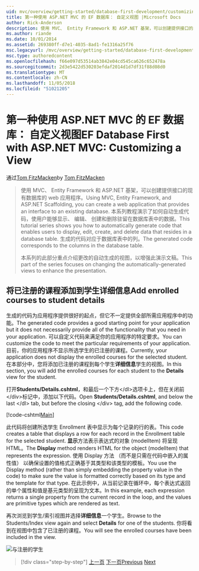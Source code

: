 ```yaml
---
uid: mvc/overview/getting-started/database-first-development/customizing-a-view
title: 第一种使用 ASP.NET MVC 的 EF 数据库： 自定义视图 |Microsoft Docs
author: Rick-Anderson
description: 使用 MVC、 Entity Framework 和 ASP.NET 基架，可以创建提供接口的现有数据库的 web 应用程序。 此教程系列...
ms.author: riande
ms.date: 10/01/2014
ms.assetid: 269380ff-d7e1-4035-8ad1-fe1316a25f76
msc.legacyurl: /mvc/overview/getting-started/database-first-development/customizing-a-view
msc.type: authoredcontent
ms.openlocfilehash: f66e097d53514ab3842e04cd545ca626c652478a
ms.sourcegitcommit: 2d3e5422d530203efdaf2014d1d7df31f88d08d0
ms.translationtype: MT
ms.contentlocale: zh-CN
ms.lasthandoff: 11/05/2018
ms.locfileid: "51021205"
---
```

<a name="ef-database-first-with-aspnet-mvc-customizing-a-view"></a><span data-ttu-id="7185f-104">第一种使用 ASP.NET MVC 的 EF 数据库： 自定义视图</span><span class="sxs-lookup"><span data-stu-id="7185f-104">EF Database First with ASP.NET MVC: Customizing a View</span></span>
====================
<span data-ttu-id="7185f-105">通过[Tom FitzMacken](https://github.com/tfitzmac)</span><span class="sxs-lookup"><span data-stu-id="7185f-105">by [Tom FitzMacken](https://github.com/tfitzmac)</span></span>

> <span data-ttu-id="7185f-106">使用 MVC、 Entity Framework 和 ASP.NET 基架，可以创建提供接口的现有数据库的 web 应用程序。</span><span class="sxs-lookup"><span data-stu-id="7185f-106">Using MVC, Entity Framework, and ASP.NET Scaffolding, you can create a web application that provides an interface to an existing database.</span></span> <span data-ttu-id="7185f-107">本系列教程演示了如何自动生成代码，使用户能够显示、 编辑、 创建和删除驻留在数据库表中的数据。</span><span class="sxs-lookup"><span data-stu-id="7185f-107">This tutorial series shows you how to automatically generate code that enables users to display, edit, create, and delete data that resides in a database table.</span></span> <span data-ttu-id="7185f-108">生成的代码对应于数据库表中的列。</span><span class="sxs-lookup"><span data-stu-id="7185f-108">The generated code corresponds to the columns in the database table.</span></span>
> 
> <span data-ttu-id="7185f-109">本系列的此部分重点介绍更改的自动生成的视图，以增强此演示文稿。</span><span class="sxs-lookup"><span data-stu-id="7185f-109">This part of the series focuses on changing the automatically-generated views to enhance the presentation.</span></span>


## <a name="add-enrolled-courses-to-student-details"></a><span data-ttu-id="7185f-110">将已注册的课程添加到学生详细信息</span><span class="sxs-lookup"><span data-stu-id="7185f-110">Add enrolled courses to student details</span></span>

<span data-ttu-id="7185f-111">生成的代码为应用程序提供很好的起点，但它不一定提供全部所需应用程序中的功能。</span><span class="sxs-lookup"><span data-stu-id="7185f-111">The generated code provides a good starting point for your application but it does not necessarily provide all of the functionality that you need in your application.</span></span> <span data-ttu-id="7185f-112">可以自定义代码来满足你的应用程序的特定要求。</span><span class="sxs-lookup"><span data-stu-id="7185f-112">You can customize the code to meet the particular requirements of your application.</span></span> <span data-ttu-id="7185f-113">目前，你的应用程序不显示所选学生的已注册的课程。</span><span class="sxs-lookup"><span data-stu-id="7185f-113">Currently, your application does not display the enrolled courses for the selected student.</span></span> <span data-ttu-id="7185f-114">在本部分中，您将添加已注册的课程到每个学生**详细信息**学生的视图。</span><span class="sxs-lookup"><span data-stu-id="7185f-114">In this section, you will add the enrolled courses for each student to the **Details** view for the student.</span></span>

<span data-ttu-id="7185f-115">打开**Students/Details.cshtml**，和最后一个下方&lt;/dl&gt;选项卡上，但在关闭前&lt;/div&gt;标记中，添加以下代码。</span><span class="sxs-lookup"><span data-stu-id="7185f-115">Open **Students/Details.cshtml**, and below the last &lt;/dl&gt; tab, but before the closing &lt;/div&gt; tag, add the following code.</span></span>

[!code-cshtml[Main](customizing-a-view/samples/sample1.cshtml)]

<span data-ttu-id="7185f-116">此代码将创建所选学生 Enrollment 表中显示为每个记录的行的表。</span><span class="sxs-lookup"><span data-stu-id="7185f-116">This code creates a table that displays a row for each record in the Enrollment table for the selected student.</span></span> <span data-ttu-id="7185f-117">**显示**方法表示表达式的对象 (modelItem) 将呈现 HTML。</span><span class="sxs-lookup"><span data-stu-id="7185f-117">The **Display** method renders HTML for the object (modelItem) that represents the expression.</span></span> <span data-ttu-id="7185f-118">使用 Display 方法 （而不是只需在代码中嵌入的属性值） 以确保设置的值格式正确基于其类型和该类型的模板。</span><span class="sxs-lookup"><span data-stu-id="7185f-118">You use the Display method (rather than simply embedding the property value in the code) to make sure the value is formatted correctly based on its type and the template for that type.</span></span> <span data-ttu-id="7185f-119">在此示例中，从当前记录在循环中，每个表达式返回的单个属性和值是基元类型的呈现为文本。</span><span class="sxs-lookup"><span data-stu-id="7185f-119">In this example, each expression returns a single property from the current record in the loop, and the values are primitive types which are rendered as text.</span></span>

<span data-ttu-id="7185f-120">再次浏览到学生/索引视图并选择**详细信息**一个学生。</span><span class="sxs-lookup"><span data-stu-id="7185f-120">Browse to the Students/Index view again and select **Details** for one of the students.</span></span> <span data-ttu-id="7185f-121">你将看到在视图中包含了已注册的课程。</span><span class="sxs-lookup"><span data-stu-id="7185f-121">You will see the enrolled courses have been included in the view.</span></span>

![与注册的学生](customizing-a-view/_static/image1.png)

> [!div class="step-by-step"]
> <span data-ttu-id="7185f-123">[上一页](changing-the-database.md)
> [下一页](enhancing-data-validation.md)</span><span class="sxs-lookup"><span data-stu-id="7185f-123">[Previous](changing-the-database.md)
[Next](enhancing-data-validation.md)</span></span>
